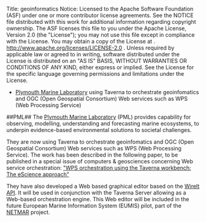 Title:     geoinformatics
Notice:    Licensed to the Apache Software Foundation (ASF) under one
           or more contributor license agreements.  See the NOTICE file
           distributed with this work for additional information
           regarding copyright ownership.  The ASF licenses this file
           to you under the Apache License, Version 2.0 (the
           "License"); you may not use this file except in compliance
           with the License.  You may obtain a copy of the License at
           .
             http://www.apache.org/licenses/LICENSE-2.0
           .
           Unless required by applicable law or agreed to in writing,
           software distributed under the License is distributed on an
           "AS IS" BASIS, WITHOUT WARRANTIES OR CONDITIONS OF ANY
           KIND, either express or implied.  See the License for the
           specific language governing permissions and limitations
           under the License.

- [Plymouth Marine Laboratory][1] using Taverna to orchestrate geoinfomatics and OGC (Open Geospatial Consortium)
     Web services such as WPS (Web Processing Service)

<a name = "pml"></a>
##PML##
The [Plymouth Marine Laboratory][2] (PML) provides capability for observing, modelling, understanding and
   forecasting marine ecosystems, to underpin evidence-based environmental solutions to societal challenges.

They are now using Taverna to orchestrate geoinfomatics and OGC (Open Geospatial  Consortium) Web services such as
  WPS (Web Processing Service).
The work has been described in the following paper, to be published in a special issue of computers &amp;
  geosciences concerning Web service orchestration:
["WPS orchestration using the Taverna workbench: The eScience approach"][3]

They have also developed a Web based graphical editor based on the [WireIt API][4].
It will be used in conjunction with the Taverna  Server allowing as a Web-based orchestration engine.
This Web editor will be included in the future European Marine Information  System (EUMIS) pilot,
part of the [NETMAR][5] project.

  [1]: #pml
  [2]: http://www.pml.ac.uk/default.aspx
  [3]: http://dx.doi.org/10.1016/j.cageo.2011.11.011
  [4]: http://neyric.github.io/wireit/docs/
  [5]: http://netmar.nersc.no/
